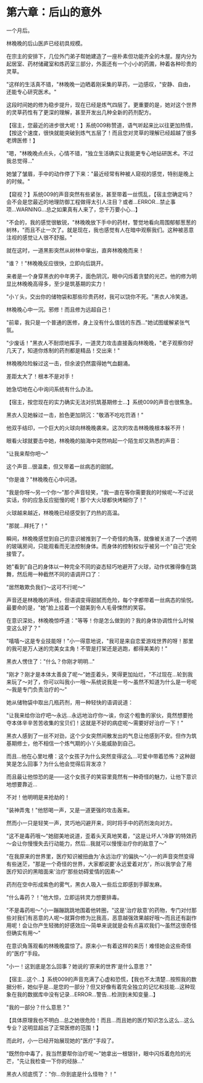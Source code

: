 # 第六章：后山的意外

一个月后。

林晚晚的后山医庐已经初具规模。

在宗主的安排下，几位外门弟子帮她建造了一座朴素但功能齐全的木屋。屋内分为起居室、药材储藏室和炼药室三部分，外面还有一个小小的药圃，种着各种珍贵的灵草。

"这样的生活真不错，"林晚晚一边晒着刚采集的草药，一边感叹，"安静、自由，还能专心研究医术。"

这段时间她的修为稳步提升，现在已经是炼气四层了。更重要的是，她对这个世界的灵草药性有了更深的理解，甚至开发出几种全新的药剂配方。

【宿主，您最近的进步很大呢！】系统009称赞道，语气听起来比以往更加热情，【按这个速度，很快就能突破到炼气五层了！而且您对灵草的理解已经超越了很多老牌医修！】

"嗯，"林晚晚点点头，心情不错，"独立生活确实让我能更专心地钻研医术。不过我总觉得..."

她皱了皱眉，手中的动作停了下来："最近经常有种被人窥视的感觉，特别是晚上的时候。"

【窥视？】系统009的声音突然有些紧张，甚至带着一丝慌乱，【宿主您确定吗？会不会是您最近的地理防御工程做得太引人注目？或者...ERROR...禁止事项...WARNING...总之如果真有人来了，您千万要小心...】

"不会的，我的感觉很敏锐，"林晚晚放下手中的药材，警觉地看向周围郁郁葱葱的树林，"而且不止一次了。就是现在，我也感觉有人在暗中观察我们。这种被恶意注视的感觉让人很不舒服。"

就在这时，一道黑影突然从树林中窜出，直奔林晚晚而来！

"谁？！"林晚晚反应很快，立即向后跳开。

来者是一个身穿黑衣的中年男子，面色阴沉，眼中闪烁着贪婪的光芒。他的修为明显比林晚晚高得多，至少是筑基期的实力！

"小丫头，交出你的储物袋和那些珍贵药材，我可以饶你不死。"黑衣人冷笑道。

林晚晚心中一沉。邪修！而且修为远超自己！

"前辈，我只是一个普通的医修，身上没有什么值钱的东西..."她试图缓解紧张气氛。

"少废话！"黑衣人不耐烦地挥手，一道灵力攻击直接轰向林晚晚，"老子观察你好几天了，知道你炼制的药剂都是精品！交出来！"

林晚晚险险躲过这一击，但余波仍然震得她气血翻涌。

差距太大了！根本不是对手！

她急切地在心中询问系统有什么办法。

【宿主，按您现在的实力确实无法对抗筑基期修士...】系统009的声音也很焦急。

黑衣人见她躲过一击，脸色更加阴沉："敬酒不吃吃罚酒！"

他双手结印，一个巨大的火球向林晚晚袭来。这次的攻击林晚晚根本躲不开！

眼看火球就要击中她，林晚晚的脑海中突然响起一个陌生却又熟悉的声音：

"让我来帮你吧～"

这个声音...很温柔，但又带着一丝病态的甜腻。

"你是谁？"林晚晚在心中问道。

"我是你呀～另一个你～"那个声音轻笑，"我一直在等你需要我的时候呢～不过说实话，你的应急反应挺慢的呢！那个大火球都快烤糊你了！"

火球越来越近，林晚晚已经感受到了灼热的高温。

"那就...拜托了！"

瞬间，林晚晚感觉到自己的意识被推到了一个奇怪的角落，就像被关进了一个透明的玻璃房间，只能观看而无法控制身体。而身体的控制权似乎被另一个"自己"完全接管了。

她"看到"自己的身体以一种完全不同的姿态轻巧地避开了火球，动作优雅得像在跳舞，然后用一种截然不同的语调开口了：

"居然敢欺负我们～这可不行呢～"

声音还是林晚晚的声线，但语调变得甜腻而危险，每个字都带着一丝病态的愉悦。最要命的是，"她"脸上挂着一个甜美到令人毛骨悚然的笑容。

在意识深处，林晚晚惊呼道："等等！你是怎么做到的？我的身体协调性什么时候变这么好了？"

"嘻嘻～这是专业技能呀！"小一得意地说，"我可是来自恋爱游戏世界的呀！那里的我可是万人迷的完美女主角！不管是打架还是逃跑，都得美美的！"

黑衣人愣住了："什么？你刚才明明..."

"刚才？刚才是本体太善良了呢～"她歪着头，笑得更加灿烂，"不过现在...轮到我来玩了～对了，你可以叫我小一哦～系统说我是一号～虽然不知道为什么是一号呢～我是专门负责治疗的～"

她从储物袋中取出几瓶药剂，用一种轻快的语调说道：

"让我来给你治疗吧～永远...永远地治疗你～诶，你这个粗鲁的家伙，竟然想要抢夺本体辛辛苦苦收集的宝贝们！这就是不好的病症呢～需要好好治疗一下！"

黑衣人感到了一丝不对劲，这个少女突然间散发出的气息让他感到不安。但作为筑基期修士，他不相信一个炼气期的小丫头能威胁到自己。

而且...他在心里吐槽：这个女孩子为什么突然变得这么...可爱中带着恐怖？这种甜笑是怎么回事？为什么他会觉得后背发凉？

而且最让他惊恐的是——这个女孩子的笑容里竟然有一种奇怪的魅力，让他下意识地想要靠近...

不对！他明明是来抢劫的！

"装神弄鬼！"他怒喝一声，又是一道更强的攻击轰来。

然而小一只是轻笑一声，灵巧地闪避开来，同时将手中的药剂泼向对方。

"这不是毒药哦～"她甜美地说道，歪着头天真地笑着，"这是让坏人'冷静'的特效药～会让你慢慢失去行动能力，然后...我就可以慢慢治疗你的敌意了～"

"在我原来的世界里，医疗知识被扭曲为'永远治疗'的偏执～"小一的声音突然变得有些迷茫，"那是一个奇怪的世界，大家都说要'永远爱着对方'，所以我学会了用医疗知识的黑暗面来'治疗'那些妨碍爱情的因素～"

药剂在空中形成紫色的雾气，黑衣人吸入一些后立即感到手脚发麻。

"什么毒药？！"他大惊，立即运转灵力想要排毒。

"不是毒药啦～"小一蹦蹦跳跳地围着他转圈，"这是'治疗敌意'的药物，专门对付那些对我们有恶意的人呢～就算你修为比我高，恶意越强效果越好哦～而且还有副作用呢！会让你产生轻微的好感效应～简单来说就是会有点喜欢我们～虽然这很奇怪但确实有用～"

在意识角落观看的林晚晚震惊了。原来小一有着这样的来历！难怪她会这些奇怪的"医疗"手段。

"小一！这到底是怎么回事？她说的'原来的世界'是什么意思？"

【宿主...这个...】系统009的声音充满了心虚和恐慌，【我也不太清楚...按照我的数据分析，她似乎是...是您的一部分？但又好像有着完全独立的记忆和技能...这种现象在我的数据库中没有记录...ERROR...警告...检测到未知变量...】

"我的一部分？什么意思？"

【具体原理我也不明白...总之她很危险！而且...而且她的医疗知识怎么这么...这么专业？这明显超出了正常医修的范围！】

而此时，小一已经开始展现她的"医疗"手段了。

"既然你中毒了，我当然要帮你治疗呢～"她拿出一根银针，眼中闪烁着危险的光芒，"先让我检查一下你的经脉..."

黑衣人彻底慌了："你...你到底是什么怪物？！"